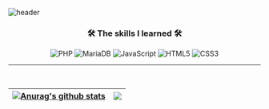 ![header](https://capsule-render.vercel.app/api?type=rounded&color=gradient&height=300&section=header&text=WELCOME%20&fontSize=90&desc=Seung-Jae%20GitHub%20&fontAlign=30&descAlign=30&descAlignY=65&animation=twinkling)
<br>

<h3 align="center"><b>🛠 The skills I learned 🛠</b></h3>
<p align="center">
<img alt="PHP" src ="https://img.shields.io/badge/PHP-777BB4.svg?&style=flat-square&logo=PHP&logoColor=white"/>
<img alt="MariaDB" src ="https://img.shields.io/badge/MariaDB-003545.svg?&style=flat-square&logo=MariaDB&logoColor=white"/>
<img alt="JavaScript" src="https://img.shields.io/badge/JavaScript-F7DF1E?style=flat-square&logo=javascript&logoColor=black">
<img alt="HTML5" src="https://img.shields.io/badge/HTML5-E34F26?style=flat-square&logo=html5&logoColor=white">
<img alt="CSS3" src="https://img.shields.io/badge/CSS-1572B6?style=flat-square&logo=css3&logoColor=white">
 </p>

*** 



 <br>

| <a href="https://github.com/anuraghazra/github-readme-stats"><img align="center" src="https://github-readme-stats.vercel.app/api?username=Sj506&show_icons=true&include_all_commits=true&theme=flag-india&hide_border=true" alt="Anurag's github stats" /></a> | <a href="https://github.com/anuraghazra/github-readme-stats"><img align="center" src="https://github-readme-stats.vercel.app/api/top-langs/?username=Imperator-augus&layout=compact&theme=flag-india&hide_border=true" /></a> |
| ------------- | ------------- |